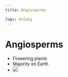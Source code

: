 ```yaml
---
title: Angiosperms

tags: botany 
---
```


# Angiosperms
- Flowering plants
- Majority on Earth
- ![](Pasted%20image%2020220914132304.png)